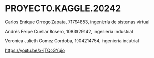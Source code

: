 # PROYECTO.KAGGLE.20242

Carlos Enrique Orrego Zapata, 71794853, ingeniería de sistemas virtual

Andrés Felipe Cuellar Rosero, 1083929142, ingeniería industrial 

Veronica Julieth Gomez Cordoba, 1004214754, ingeniería indutrial

https://youtu.be/x-jTQoGYujo
